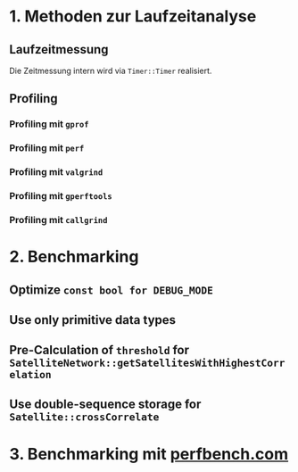 # 1. Methoden zur Laufzeitanalyse

## Laufzeitmessung

Die Zeitmessung intern wird via `Timer::Timer` realisiert.

## Profiling

### Profiling mit `gprof`

### Profiling mit `perf`

### Profiling mit `valgrind`

### Profiling mit `gperftools`

### Profiling mit `callgrind`

# 2. Benchmarking

## Optimize `const bool for DEBUG_MODE`

## Use only primitive data types

## Pre-Calculation of `threshold` for `SatelliteNetwork::getSatellitesWithHighestCorrelation`

## Use double-sequence storage for `Satellite::crossCorrelate`

# 3. Benchmarking mit [perfbench.com](https://perfbench.com/)